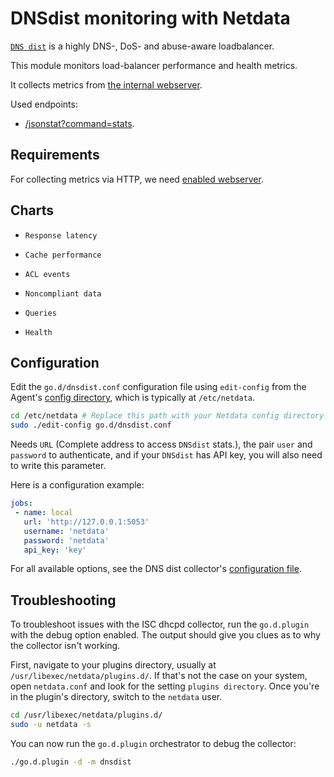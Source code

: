 <!--
title: "DNSdist monitoring with Netdata"
custom_edit_url: https://github.com/netdata/go.d.plugin/edit/master/modules/dnsdist/README.md
sidebar_label: "DNSdist"
-->

# DNSdist monitoring with Netdata

[`DNS dist`](https://dnsdist.org/) is a highly DNS-, DoS- and abuse-aware loadbalancer. 

This module monitors load-balancer performance and health metrics.

It collects metrics from [the internal webserver](https://dnsdist.org/guides/webserver.html).

Used endpoints:
- [/jsonstat?command=stats](https://dnsdist.org/guides/webserver.html).

## Requirements

For collecting metrics via HTTP, we need [enabled webserver](https://dnsdist.org/guides/webserver.html).

## Charts

-     Response latency
-     Cache performance
-     ACL events
-     Noncompliant data
-     Queries
-     Health

## Configuration

Edit the `go.d/dnsdist.conf` configuration file using `edit-config` from the Agent's [config
directory](/docs/step-by-step/step-04.md#find-your-netdataconf-file), which is typically at `/etc/netdata`.

```bash
cd /etc/netdata # Replace this path with your Netdata config directory
sudo ./edit-config go.d/dnsdist.conf
```

Needs `URL` (Complete address to access `DNSdist` stats.), the pair `user` and `password` to authenticate, and if
your `DNSdist` has API key, you will also need to write this parameter.

Here is a configuration example:

```yaml
jobs:
 - name: local
   url: 'http://127.0.0.1:5053'
   username: 'netdata'
   password: 'netdata'
   api_key: 'key'
```

For all available options, see the DNS dist collector's [configuration
file](https://github.com/netdata/go.d.plugin/blob/master/config/go.d/dnsdist.conf).

## Troubleshooting

To troubleshoot issues with the ISC dhcpd collector, run the `go.d.plugin` with the debug option enabled.
The output should give you clues as to why the collector isn't working.

First, navigate to your plugins directory, usually at `/usr/libexec/netdata/plugins.d/`. If that's not the case on your
system, open `netdata.conf` and look for the setting `plugins directory`. Once you're in the plugin's directory, switch
to the `netdata` user.

```bash
cd /usr/libexec/netdata/plugins.d/
sudo -u netdata -s
```

You can now run the `go.d.plugin` orchestrator to debug the collector:

```bash
./go.d.plugin -d -m dnsdist
```
